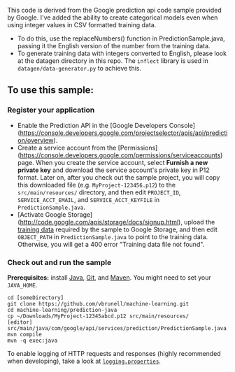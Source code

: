 
This code is derived from the Google prediction api code sample provided by Google.  I've added the ability to create categorical models even when using integer values in CSV formatted training data.  

- To do this, use the replaceNumbers() function in PredictionSample.java, passing it the English version of the number from the training data.  
- To generate training data with integers converted to English, please look at the datagen directory in this repo.  The `inflect` library is used in `datagen/data-generator.py` to achieve this.

## To use this sample:

### Register your application

-   Enable the Prediction API in the [Google Developers Console]
    (https://console.developers.google.com/projectselector/apis/api/prediction/overview).
-   Create a service account from the [Permissions]
    (https://console.developers.google.com/permissions/serviceaccounts) page.
    When you create the service account, select **Furnish a new private key**
    and download the service account's private key in P12 format. Later on, after
    you check out the sample project, you will copy this downloaded file (e.g.
    `MyProject-123456.p12`) to the `src/main/resources/` directory, and then
    edit `PROJECT_ID`, `SERVICE_ACCT_EMAIL`, and `SERVICE_ACCT_KEYFILE` in
    `PredictionSample.java`.
-   [Activate Google Storage]
    (http://code.google.com/apis/storage/docs/signup.html), upload the [training
    data](http://code.google.com/apis/predict/docs/language_id.txt) required by
    the sample to Google Storage, and then edit `OBJECT_PATH` in
    `PredictionSample.java` to point to the training data. Otherwise, you will
    get a 400 error "Training data file not found".

### Check out and run the sample

**Prerequisites:** install [Java](http://java.com), [Git](https://git-scm.com/),
and [Maven](http://maven.apache.org/download.html). You might need to set your
`JAVA_HOME`.

    cd [someDirectory]
    git clone https://github.com/vbrunell/machine-learning.git
    cd machine-learning/prediction-java
    cp ~/Downloads/MyProject-12345abcd.p12 src/main/resources/
    [editor] src/main/java/com/google/api/services/prediction/PredictionSample.java
    mvn compile
    mvn -q exec:java

To enable logging of HTTP requests and responses (highly recommended when
developing), take a look at [`logging.properties`](logging.properties).

